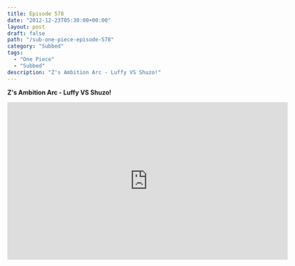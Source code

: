 ```yaml
---
title: Episode 578
date: "2012-12-23T05:30:00+00:00"
layout: post
draft: false
path: "/sub-one-piece-episode-578"
category: "Subbed"
tags:
  - "One Piece"
  - "Subbed"
description: "Z's Ambition Arc - Luffy VS Shuzo!"
---
```


**Z's Ambition Arc - Luffy VS Shuzo!**

<iframe width="640" height="360" src="https://www.rapidvideo.com/e/G6FRPFIDAW" frameborder="0" marginwidth=0 marginheight=0 scrolling=no allowfullscreen></iframe>

